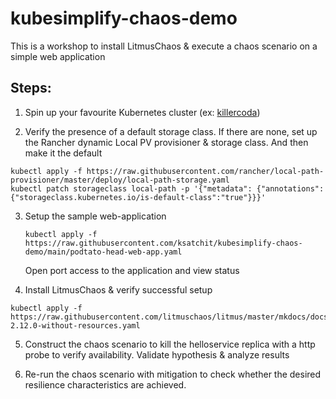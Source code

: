 # kubesimplify-chaos-demo

This is a workshop to install LitmusChaos & execute a chaos scenario on a simple web application 

## Steps: 

1. Spin up your favourite Kubernetes cluster (ex: [killercoda](https://killercoda.com/playgrounds/scenario/kubernetes))

2.  Verify the presence of a default storage class. If there are none, set up the Rancher dynamic Local PV provisioner & storage class. And then make it the default

  ```
  kubectl apply -f https://raw.githubusercontent.com/rancher/local-path-provisioner/master/deploy/local-path-storage.yaml
  kubectl patch storageclass local-path -p '{"metadata": {"annotations":{"storageclass.kubernetes.io/is-default-class":"true"}}}'
  ```

3. Setup the sample web-application

   ```
   kubectl apply -f https://raw.githubusercontent.com/ksatchit/kubesimplify-chaos-demo/main/podtato-head-web-app.yaml
   ```
   
   Open port access to the application and view status 
   
4. Install LitmusChaos & verify successful setup 

  ```
  kubectl apply -f https://raw.githubusercontent.com/litmuschaos/litmus/master/mkdocs/docs/2.12.0/litmus-2.12.0-without-resources.yaml
  ```
   
5. Construct the chaos scenario to kill the helloservice replica with a http probe to verify availability. Validate hypothesis & analyze results 

6. Re-run the chaos scenario with mitigation to check whether the desired resilience characteristics are achieved. 


